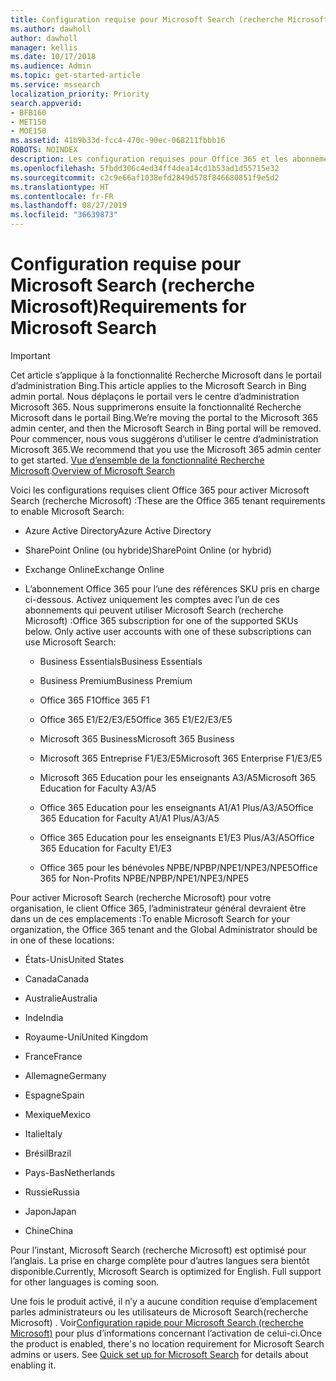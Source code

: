 ```yaml
---
title: Configuration requise pour Microsoft Search (recherche Microsoft)
ms.author: dawholl
author: dawholl
manager: kellis
ms.date: 10/17/2018
ms.audience: Admin
ms.topic: get-started-article
ms.service: mssearch
localization_priority: Priority
search.appverid:
- BFB160
- MET150
- MOE150
ms.assetid: 41b9b33d-fcc4-470c-90ec-068211fbbb16
ROBOTS: NOINDEX
description: Les configuration requises pour Office 365 et les abonnements sont nécessaires pour activer Microsoft Search (recherche Microsoft)
ms.openlocfilehash: 5fbdd306c4ed34ff4dea14cd1b53ad1d55715e32
ms.sourcegitcommit: c2c9e66af1038efd2849d578f846680851f9e5d2
ms.translationtype: HT
ms.contentlocale: fr-FR
ms.lasthandoff: 08/27/2019
ms.locfileid: "36639873"
---
```

# <a name="requirements-for-microsoft-search"></a><span data-ttu-id="d1733-103">Configuration requise pour Microsoft Search (recherche Microsoft)</span><span class="sxs-lookup"><span data-stu-id="d1733-103">Requirements for Microsoft Search</span></span>

> [!IMPORTANT]
> <span data-ttu-id="d1733-104">Cet article s’applique à la fonctionnalité Recherche Microsoft dans le portail d’administration Bing.</span><span class="sxs-lookup"><span data-stu-id="d1733-104">This article applies to the Microsoft Search in Bing admin portal.</span></span> <span data-ttu-id="d1733-105">Nous déplaçons le portail vers le centre d’administration Microsoft 365. Nous supprimerons ensuite la fonctionnalité Recherche Microsoft dans le portail Bing.</span><span class="sxs-lookup"><span data-stu-id="d1733-105">We’re moving the portal to the Microsoft 365 admin center, and then the Microsoft Search in Bing portal will be removed.</span></span> <span data-ttu-id="d1733-106">Pour commencer, nous vous suggérons d’utiliser le centre d’administration Microsoft 365.</span><span class="sxs-lookup"><span data-stu-id="d1733-106">We recommend that you use the Microsoft 365 admin center to get started.</span></span> <span data-ttu-id="d1733-107">[Vue d’ensemble de la fonctionnalité Recherche Microsoft](overview-microsoft-search.md).</span><span class="sxs-lookup"><span data-stu-id="d1733-107">[Overview of Microsoft Search](overview-microsoft-search.md)</span></span>

<span data-ttu-id="d1733-108">Voici les configurations requises client Office 365 pour activer Microsoft Search (recherche Microsoft) :</span><span class="sxs-lookup"><span data-stu-id="d1733-108">These are the Office 365 tenant requirements to enable Microsoft Search:</span></span> 
  
- <span data-ttu-id="d1733-109">Azure Active Directory</span><span class="sxs-lookup"><span data-stu-id="d1733-109">Azure Active Directory</span></span>
    
- <span data-ttu-id="d1733-110">SharePoint Online (ou hybride)</span><span class="sxs-lookup"><span data-stu-id="d1733-110">SharePoint Online (or hybrid)</span></span>
    
- <span data-ttu-id="d1733-111">Exchange Online</span><span class="sxs-lookup"><span data-stu-id="d1733-111">Exchange Online</span></span>
    
- <span data-ttu-id="d1733-p102">L’abonnement Office 365 pour l’une des références SKU pris en charge ci-dessous. Activez uniquement les comptes avec l’un de ces abonnements qui peuvent utiliser Microsoft Search (recherche Microsoft) :</span><span class="sxs-lookup"><span data-stu-id="d1733-p102">Office 365 subscription for one of the supported SKUs below. Only active user accounts with one of these subscriptions can use Microsoft Search:</span></span>
    
  - <span data-ttu-id="d1733-114">Business Essentials</span><span class="sxs-lookup"><span data-stu-id="d1733-114">Business Essentials</span></span>
    
  - <span data-ttu-id="d1733-115">Business Premium</span><span class="sxs-lookup"><span data-stu-id="d1733-115">Business Premium</span></span>
    
  - <span data-ttu-id="d1733-116">Office 365 F1</span><span class="sxs-lookup"><span data-stu-id="d1733-116">Office 365 F1</span></span>
    
  - <span data-ttu-id="d1733-117">Office 365 E1/E2/E3/E5</span><span class="sxs-lookup"><span data-stu-id="d1733-117">Office 365 E1/E2/E3/E5</span></span>
    
  - <span data-ttu-id="d1733-118">Microsoft 365 Business</span><span class="sxs-lookup"><span data-stu-id="d1733-118">Microsoft 365 Business</span></span>
    
  - <span data-ttu-id="d1733-119">Microsoft 365 Entreprise F1/E3/E5</span><span class="sxs-lookup"><span data-stu-id="d1733-119">Microsoft 365 Enterprise F1/E3/E5</span></span>
    
  - <span data-ttu-id="d1733-120">Microsoft 365 Education pour les enseignants A3/A5</span><span class="sxs-lookup"><span data-stu-id="d1733-120">Microsoft 365 Education for Faculty A3/A5</span></span>
    
  - <span data-ttu-id="d1733-121">Office 365 Education pour les enseignants A1/A1 Plus/A3/A5</span><span class="sxs-lookup"><span data-stu-id="d1733-121">Office 365 Education for Faculty A1/A1 Plus/A3/A5</span></span>
    
  - <span data-ttu-id="d1733-122">Office 365 Education pour les enseignants E1/E3 Plus/A3/A5</span><span class="sxs-lookup"><span data-stu-id="d1733-122">Office 365 Education for Faculty E1/E3</span></span>
    
  - <span data-ttu-id="d1733-123">Office 365 pour les bénévoles NPBE/NPBP/NPE1/NPE3/NPE5</span><span class="sxs-lookup"><span data-stu-id="d1733-123">Office 365 for Non-Profits NPBE/NPBP/NPE1/NPE3/NPE5</span></span>
    
<span data-ttu-id="d1733-124">Pour activer Microsoft Search (recherche Microsoft) pour votre organisation, le client Office 365, l’administrateur général devraient être dans un de ces emplacements :</span><span class="sxs-lookup"><span data-stu-id="d1733-124">To enable Microsoft Search for your organization, the Office 365 tenant and the Global Administrator should be in one of these locations:</span></span>
  
- <span data-ttu-id="d1733-125">États-Unis</span><span class="sxs-lookup"><span data-stu-id="d1733-125">United States</span></span>
    
- <span data-ttu-id="d1733-126">Canada</span><span class="sxs-lookup"><span data-stu-id="d1733-126">Canada</span></span>
    
- <span data-ttu-id="d1733-127">Australie</span><span class="sxs-lookup"><span data-stu-id="d1733-127">Australia</span></span>
    
- <span data-ttu-id="d1733-128">Inde</span><span class="sxs-lookup"><span data-stu-id="d1733-128">India</span></span>
    
- <span data-ttu-id="d1733-129">Royaume-Uni</span><span class="sxs-lookup"><span data-stu-id="d1733-129">United Kingdom</span></span>
    
- <span data-ttu-id="d1733-130">France</span><span class="sxs-lookup"><span data-stu-id="d1733-130">France</span></span>
    
- <span data-ttu-id="d1733-131">Allemagne</span><span class="sxs-lookup"><span data-stu-id="d1733-131">Germany</span></span>
  
- <span data-ttu-id="d1733-132">Espagne</span><span class="sxs-lookup"><span data-stu-id="d1733-132">Spain</span></span>
    
- <span data-ttu-id="d1733-133">Mexique</span><span class="sxs-lookup"><span data-stu-id="d1733-133">Mexico</span></span>
    
- <span data-ttu-id="d1733-134">Italie</span><span class="sxs-lookup"><span data-stu-id="d1733-134">Italy</span></span>
    
- <span data-ttu-id="d1733-135">Brésil</span><span class="sxs-lookup"><span data-stu-id="d1733-135">Brazil</span></span>
    
- <span data-ttu-id="d1733-136">Pays-Bas</span><span class="sxs-lookup"><span data-stu-id="d1733-136">Netherlands</span></span>
    
- <span data-ttu-id="d1733-137">Russie</span><span class="sxs-lookup"><span data-stu-id="d1733-137">Russia</span></span>
    
- <span data-ttu-id="d1733-138">Japon</span><span class="sxs-lookup"><span data-stu-id="d1733-138">Japan</span></span>

- <span data-ttu-id="d1733-139">Chine</span><span class="sxs-lookup"><span data-stu-id="d1733-139">China</span></span>
 
<span data-ttu-id="d1733-p103">Pour l’instant, Microsoft Search (recherche Microsoft) est optimisé pour l’anglais. La prise en charge complète pour d’autres langues sera bientôt disponible.</span><span class="sxs-lookup"><span data-stu-id="d1733-p103">Currently, Microsoft Search is optimized for English. Full support for other languages is coming soon.</span></span>

<span data-ttu-id="d1733-p104">Une fois le produit activé, il n’y a aucune condition requise d’emplacement parles administrateurs ou les utilisateurs de Microsoft Search(recherche Microsoft) . Voir[Configuration rapide pour Microsoft Search (recherche Microsoft)](quick-set-up.md) pour plus d’informations concernant l’activation de celui-ci.</span><span class="sxs-lookup"><span data-stu-id="d1733-p104">Once the product is enabled, there's no location requirement for Microsoft Search admins or users. See [Quick set up for Microsoft Search](quick-set-up.md) for details about enabling it.</span></span> 

  

